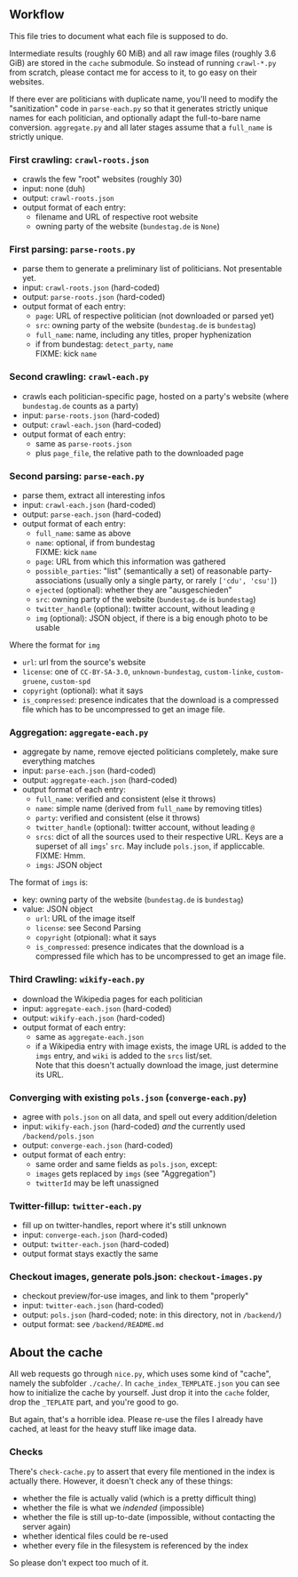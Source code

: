 ## Workflow

This file tries to document what each file is supposed to do.

Intermediate results (roughly 60 MiB) and all raw image files (roughly 3.6 GiB)
are stored in the `cache` submodule.
So instead of running `crawl-*.py` from scratch, please contact me for access to it,
to go easy on their websites.

If there ever are politicians with duplicate name, you'll need to modify the
"sanitization"  code in `parse-each.py` so that it generates strictly unique
names for each politician, and optionally adapt the full-to-bare name conversion.
`aggregate.py` and all later stages assume that a `full_name` is strictly unique.

### First crawling: `crawl-roots.json`

- crawls the few "root" websites (roughly 30)
- input: none (duh)
- output: `crawl-roots.json`
- output format of each entry:
  - filename and URL of respective root website
  - owning party of the website (`bundestag.de` is `None`)

### First parsing: `parse-roots.py`

- parse them to generate a preliminary list of politicians.  Not presentable yet.
- input: `crawl-roots.json` (hard-coded)
- output: `parse-roots.json` (hard-coded)
- output format of each entry:
  - `page`: URL of respective politician (not downloaded or parsed yet)
  - `src`: owning party of the website (`bundestag.de` is `bundestag`)
  - `full_name`: name, including any titles, proper hyphenization
  - if from bundestag: `detect_party`, `name`  
    FIXME: kick `name`

### Second crawling: `crawl-each.py`

- crawls each politician-specific page, hosted on a party's website (where `bundestag.de` counts as a party)
- input: `parse-roots.json` (hard-coded)
- output: `crawl-each.json` (hard-coded)
- output format of each entry:
  - same as `parse-roots.json`
  - plus `page_file`, the relative path to the downloaded page

### Second parsing: `parse-each.py`

- parse them, extract all interesting infos
- input: `crawl-each.json` (hard-coded)
- output: `parse-each.json` (hard-coded)
- output format of each entry:
  - `full_name`: same as above
  - `name`: optional, if from bundestag  
    FIXME: kick `name`
  - `page`: URL from which this information was gathered
  - `possible_parties`: "list" (semantically a set) of reasonable
    party-associations (usually only a single party, or rarely `['cdu', 'csu']`)
  - `ejected` (optional): whether they are "ausgeschieden"
  - `src`: owning party of the website (`bundestag.de` is `bundestag`)
  - `twitter_handle` (optional): twitter account, without leading `@`
  - `img` (optional): JSON object, if there is a big enough photo to be usable

Where the format for `img`
  - `url`: url from the source's website
  - `license`: one of `CC-BY-SA-3.0`, `unknown-bundestag`,
    `custom-linke`, `custom-gruene`, `custom-spd`
  - `copyright` (optional): what it says
  - `is_compressed`: presence indicates that the download is a compressed file which
    has to be uncompressed to get an image file.

### Aggregation: `aggregate-each.py`

- aggregate by name, remove ejected politicians completely, make sure everything matches
- input: `parse-each.json` (hard-coded)
- output: `aggregate-each.json` (hard-coded)
- output format of each entry:
  - `full_name`: verified and consistent (else it throws)
  - `name`: simple name (derived from `full_name` by removing titles)
  - `party`: verified and consistent (else it throws)
  - `twitter_handle` (optional): twitter account, without leading `@`
  - `srcs`: dict of all the sources used to their respective URL.
    Keys are a superset of all `imgs`' `src`.
    May include `pols.json`, if appliccable.  FIXME: Hmm.
  - `imgs`: JSON object

The format of `imgs` is:
- key: owning party of the website (`bundestag.de` is `bundestag`)
- value: JSON object
  - `url`: URL of the image itself
  - `license`: see Second Parsing
  - `copyright` (otpional): what it says
  - `is_compressed`: presence indicates that the download is a compressed file which
    has to be uncompressed to get an image file.

### Third Crawling: `wikify-each.py`

- download the Wikipedia pages for each politician
- input: `aggregate-each.json` (hard-coded)
- output: `wikify-each.json` (hard-coded)
- output format of each entry:
  - same as `aggregate-each.json`
  - if a Wikipedia entry with image exists, the image URL is added to
    the `imgs` entry, and `wiki` is added to the `srcs` list/set.  
    Note that this doesn't actually download the image, just determine its URL.

### Converging with existing `pols.json` (`converge-each.py`)

- agree with `pols.json` on all data, and spell out every addition/deletion
- input: `wikify-each.json` (hard-coded) *and* the currently used `/backend/pols.json`
- output: `converge-each.json` (hard-coded)
- output format of each entry:
  - same order and same fields as `pols.json`, except:
  - `images` gets replaced by `imgs` (see "Aggregation")
  - `twitterId` may be left unassigned

### Twitter-fillup: `twitter-each.py`

- fill up on twitter-handles, report where it's still unknown
- input: `converge-each.json` (hard-coded)
- output: `twitter-each.json` (hard-coded)
- output format stays exactly the same

### Checkout images, generate pols.json: `checkout-images.py`

- checkout preview/for-use images, and link to them "properly"
- input: `twitter-each.json` (hard-coded)
- output: `pols.json` (hard-coded; note: in this directory, not in `/backend/`)
- output format: see `/backend/README.md`

## About the cache

All web requests go through `nice.py`, which uses some kind of "cache", namely the subfolder `./cache/`.
In `cache_index_TEMPLATE.json` you can see how to initialize the cache by yourself.
Just drop it into the `cache` folder, drop the `_TEPLATE` part, and you're good to go.

But again, that's a horrible idea.  Please re-use the files I already have cached, at least for the
heavy stuff like image data.

### Checks

There's `check-cache.py` to assert that every file mentioned in the index is actually there.
However, it doesn't check any of these things:
- whether the file is actually valid (which is a pretty difficult thing)
- whether the file is what we *indended* (impossible)
- whether the file is still up-to-date (impossible, without contacting the server again)
- whether identical files could be re-used
- whether every file in the filesystem is referenced by the index

So please don't expect too much of it.
